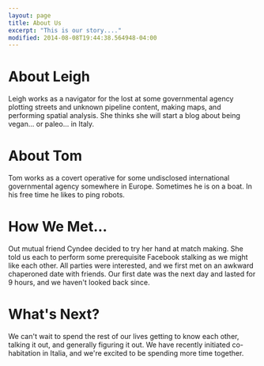 ```yaml
---
layout: page
title: About Us
excerpt: "This is our story...."
modified: 2014-08-08T19:44:38.564948-04:00
---
```


# About Leigh
Leigh works as a navigator for the lost at some governmental agency plotting streets and unknown pipeline content, making maps, and performing spatial analysis.
She thinks she will start a blog about being vegan... or paleo... in Italy.

# About Tom
Tom works as a covert operative for some undisclosed international governmental agency somewhere in Europe.
Sometimes he is on a boat.
In his free time he likes to ping robots.

# How We Met...
Out mutual friend Cyndee decided to try her hand at match making.
She told us each to perform some prerequisite Facebook stalking as we might like each other.
All parties were interested, and we first met on an awkward chaperoned date with friends.
Our first date was the next day and lasted for 9 hours, and we haven't looked back since.

# What's Next?
We can't wait to spend the rest of our lives getting to know each other, talking it out, and generally figuring it out.
We have recently initiated co-habitation in Italia, and we're excited to be spending more time together.
